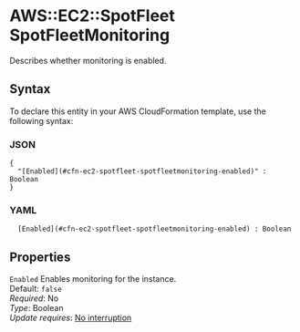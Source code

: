 # AWS::EC2::SpotFleet SpotFleetMonitoring<a name="aws-properties-ec2-spotfleet-spotfleetrequestconfigdata-launchspecifications-monitoring"></a>

Describes whether monitoring is enabled\.

## Syntax<a name="aws-properties-ec2-spotfleet-spotfleetrequestconfigdata-launchspecifications-monitoring-syntax"></a>

To declare this entity in your AWS CloudFormation template, use the following syntax:

### JSON<a name="aws-properties-ec2-spotfleet-spotfleetrequestconfigdata-launchspecifications-monitoring-syntax.json"></a>

```
{
  "[Enabled](#cfn-ec2-spotfleet-spotfleetmonitoring-enabled)" : Boolean
}
```

### YAML<a name="aws-properties-ec2-spotfleet-spotfleetrequestconfigdata-launchspecifications-monitoring-syntax.yaml"></a>

```
﻿  [Enabled](#cfn-ec2-spotfleet-spotfleetmonitoring-enabled) : Boolean
```

## Properties<a name="aws-properties-ec2-spotfleet-spotfleetrequestconfigdata-launchspecifications-monitoring-properties"></a>

`Enabled`  <a name="cfn-ec2-spotfleet-spotfleetmonitoring-enabled"></a>
Enables monitoring for the instance\.  
Default: `false`   
*Required*: No  
*Type*: Boolean  
*Update requires*: [No interruption](https://docs.aws.amazon.com/AWSCloudFormation/latest/UserGuide/using-cfn-updating-stacks-update-behaviors.html#update-no-interrupt)